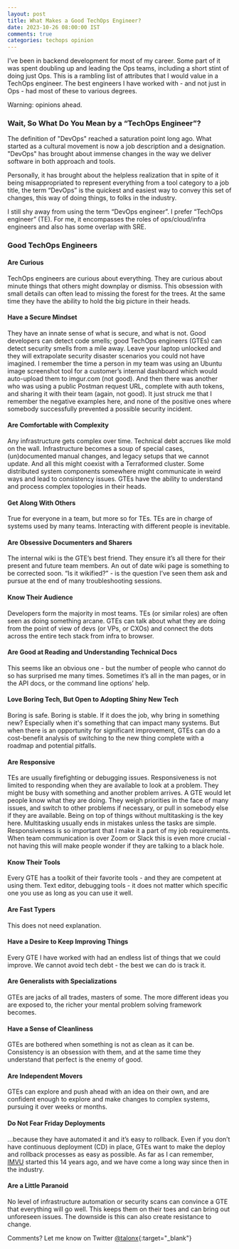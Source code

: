 ```yaml
---           
layout: post
title: What Makes a Good TechOps Engineer?
date: 2023-10-26 08:00:00 IST
comments: true
categories: techops opinion
---
```


I’ve been in backend development for most of my career. Some part of it was spent doubling up and leading the Ops teams, including
a short stint of doing just Ops. This is a rambling list of attributes that I would value in a TechOps engineer. The best engineers I
have worked with - and not just in Ops - had most of these to various degrees.

Warning: opinions ahead.

### Wait, So What Do You Mean by a “TechOps Engineer”?

The definition of "DevOps" reached a saturation point long ago. What started as a cultural movement is now a job description 
and a designation. "DevOps" has brought about immense changes in the way we deliver software in both approach and tools.

Personally, it has brought about the helpless realization that in spite of it being misappropriated to represent everything
from a tool category to a job title, the term “DevOps” is the quickest and easiest way to convey this set of changes, this way of doing things, 
to folks in the industry.

I still shy away from using the term “DevOps engineer”. I prefer “TechOps engineer” (TE). For me, it encompasses the roles of
ops/cloud/infra engineers and also has some overlap with SRE.


### Good TechOps Engineers

#### Are Curious

TechOps engineers are curious about everything. They are curious about minute things that others might downplay or dismiss. 
This obsession with small details can often lead to missing the forest for the trees. At the same time they have the ability to hold the big picture in their heads.

#### Have a Secure Mindset

They have an innate sense of what is secure, and what is not. Good developers can detect code smells; good TechOps engineers (GTEs) 
can detect security smells from a mile away. Leave your laptop unlocked and they will extrapolate security disaster scenarios you could not have imagined. 
I remember the time a person in my team was using an Ubuntu image screenshot tool for a customer’s internal dashboard which would auto-upload them 
to imgur.com (not good). And then there was another who was using a public Postman request URL, complete with auth tokens, and sharing it with their team
(again, not good). It just struck me that I remember the negative examples here, and none of the positive ones where somebody successfully prevented a possible security incident.

#### Are Comfortable with Complexity

Any infrastructure gets complex over time. Technical debt accrues like mold on the wall. Infrastructure becomes a soup of special cases,
(un)documented manual changes, and legacy setups that we cannot update. And all this might coexist with a Terraformed cluster. Some distributed system components 
somewhere might communicate in weird ways and lead to consistency issues. GTEs have the ability to understand and process complex topologies in their heads.

#### Get Along With Others

True for everyone in a team, but more so for TEs. TEs are in charge of systems used by many teams. Interacting with different people is inevitable.

#### Are Obsessive Documenters and Sharers

The internal wiki is the GTE’s best friend. They ensure it’s all there for their present and future team members. An out of date wiki page
is something to be corrected soon. “Is it wikified?” - is the question I’ve seen them ask and pursue at the end of many troubleshooting sessions.

#### Know Their Audience

Developers form the majority in most teams. TEs (or similar roles) are often seen as doing something arcane. GTEs can talk about
what they are doing from the point of view of devs (or VPs, or CXOs) and connect the dots across the entire tech stack from infra to browser.

#### Are Good at Reading and Understanding Technical Docs

This seems like an obvious one - but the number of people who cannot do so has surprised me many times. Sometimes it’s all in the man pages,
or in the API docs, or the command line options’ help.

#### Love Boring Tech, But Open to Adopting Shiny New Tech

Boring is safe. Boring is stable. If it does the job, why bring in something new? Especially when it's something that can impact
many systems. But when there is an opportunity for significant improvement, GTEs can do a cost-benefit analysis of switching to the
new thing complete with a roadmap and potential pitfalls.

#### Are Responsive

TEs are usually firefighting or debugging issues. Responsiveness is not limited to responding when they are available to look at a problem. 
They might be busy with something and another problem arrives. A GTE would let people know what they are doing. They weigh priorities in the face 
of many issues, and switch to other problems if necessary, or pull in somebody else if they are available. Being on top of things without multitasking 
is the key here. Multitasking usually ends in mistakes unless the tasks are simple. Responsiveness is so important that I make it a part of 
my job requirements. When team communication is over Zoom or Slack this is even more crucial - not having this will make people wonder if they are talking to a black hole.

#### Know Their Tools

Every GTE has a toolkit of their favorite tools - and they are competent at using them. Text editor, debugging tools - it 
does not matter which specific one you use as long as you can use it well.

#### Are Fast Typers

This does not need explanation.

#### Have a Desire to Keep Improving Things

Every GTE I have worked with had an endless list of things that we could improve. We cannot avoid tech debt - the best we can do is track it.

#### Are Generalists with Specializations

GTEs are jacks of all trades, masters of some. The more different ideas you are exposed to, the richer your mental problem solving framework becomes.

#### Have a Sense of Cleanliness

GTEs are bothered when something is not as clean as it can be. Consistency is an obsession with them, and at the same time they understand that perfect is the enemy of good.

#### Are Independent Movers

GTEs can explore and push ahead with an idea on their own, and are confident enough to explore and make changes to complex systems, pursuing it over weeks or months.

#### Do Not Fear Friday Deployments

…because they have automated it and it’s easy to rollback. Even if you don’t have continuous deployment (CD)  in place, GTEs want to make the 
deploy and rollback processes as easy as possible. As far as I can remember, [IMVU](http://timothyfitz.com/2009/02/10/continuous-deployment-at-imvu-doing-the-impossible-fifty-times-a-day/)
started this 14 years ago, and we have come a long way since then in the industry.

#### Are a Little Paranoid

No level of infrastructure automation or security scans can convince a GTE that everything will go well. This keeps them on their toes 
and can bring out unforeseen issues. The downside is this can also create resistance to change.

Comments? Let me know on Twitter [@talonx](https://twitter.com/talonx){:target="_blank"}
